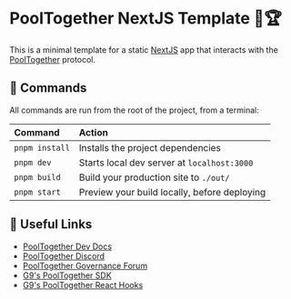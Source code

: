# PoolTogether NextJS Template 🌊🏆

This is a minimal template for a static [NextJS](https://nextjs.org/) app that interacts with the [PoolTogether](https://pooltogether.com/) protocol.

## 🧞 Commands

All commands are run from the root of the project, from a terminal:

| Command        | Action                                       |
| :------------- | :------------------------------------------- |
| `pnpm install` | Installs the project dependencies            |
| `pnpm dev`     | Starts local dev server at `localhost:3000`  |
| `pnpm build`   | Build your production site to `./out/`       |
| `pnpm start`   | Preview your build locally, before deploying |

## 🔗 Useful Links

- [PoolTogether Dev Docs](https://dev.pooltogether.com/)
- [PoolTogether Discord](https://pooltogether.com/discord)
- [PoolTogether Governance Forum](https://gov.pooltogether.com/)
- [G9's PoolTogether SDK](https://github.com/GenerationSoftware/pooltogether-client-monorepo/tree/main/packages/hyperstructure-client-js)
- [G9's PoolTogether React Hooks](https://github.com/GenerationSoftware/pooltogether-client-monorepo/tree/main/packages/hyperstructure-react-hooks)

